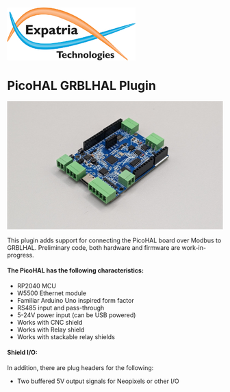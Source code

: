 ![Logo](/readme_images/logo_sm.jpg)
# PicoHAL GRBLHAL Plugin

<img src="/readme_images/Board_Photo.jpg" width="800">

This plugin adds support for connecting the PicoHAL board over Modbus to GRBLHAL.  Preliminary code, both hardware and firmware are work-in-progress.

#### The PicoHAL has the following characteristics:
  - RP2040 MCU
  - W5500 Ethernet module
  - Familiar Arduino Uno inspired form factor
  - RS485 input and pass-through
  - 5-24V power input (can be USB powered)
  - Works with CNC shield
  - Works with Relay shield
  - Works with stackable relay shields

#### Shield I/O:


In addition, there are plug headers for the following:
  - Two buffered 5V output signals for Neopixels or other I/O

